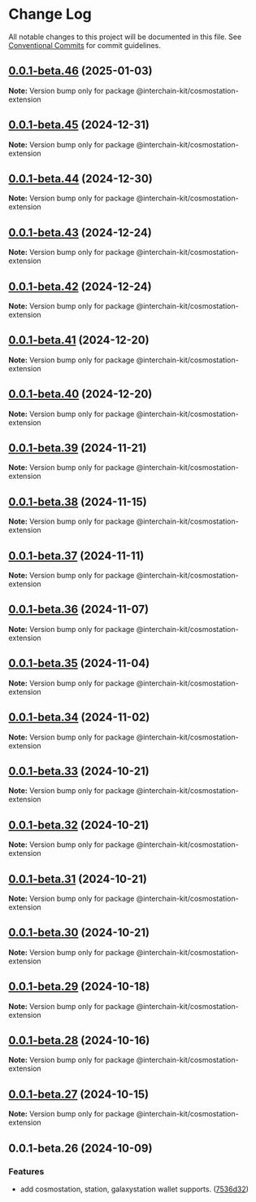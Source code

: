 # Change Log

All notable changes to this project will be documented in this file.
See [Conventional Commits](https://conventionalcommits.org) for commit guidelines.

## [0.0.1-beta.46](https://github.com/interchain-kit/cosmostation-extension/compare/@interchain-kit/cosmostation-extension@0.0.1-beta.45...@interchain-kit/cosmostation-extension@0.0.1-beta.46) (2025-01-03)

**Note:** Version bump only for package @interchain-kit/cosmostation-extension

## [0.0.1-beta.45](https://github.com/interchain-kit/cosmostation-extension/compare/@interchain-kit/cosmostation-extension@0.0.1-beta.44...@interchain-kit/cosmostation-extension@0.0.1-beta.45) (2024-12-31)

**Note:** Version bump only for package @interchain-kit/cosmostation-extension

## [0.0.1-beta.44](https://github.com/interchain-kit/cosmostation-extension/compare/@interchain-kit/cosmostation-extension@0.0.1-beta.43...@interchain-kit/cosmostation-extension@0.0.1-beta.44) (2024-12-30)

**Note:** Version bump only for package @interchain-kit/cosmostation-extension

## [0.0.1-beta.43](https://github.com/interchain-kit/cosmostation-extension/compare/@interchain-kit/cosmostation-extension@0.0.1-beta.42...@interchain-kit/cosmostation-extension@0.0.1-beta.43) (2024-12-24)

**Note:** Version bump only for package @interchain-kit/cosmostation-extension

## [0.0.1-beta.42](https://github.com/interchain-kit/cosmostation-extension/compare/@interchain-kit/cosmostation-extension@0.0.1-beta.41...@interchain-kit/cosmostation-extension@0.0.1-beta.42) (2024-12-24)

**Note:** Version bump only for package @interchain-kit/cosmostation-extension

## [0.0.1-beta.41](https://github.com/interchain-kit/cosmostation-extension/compare/@interchain-kit/cosmostation-extension@0.0.1-beta.40...@interchain-kit/cosmostation-extension@0.0.1-beta.41) (2024-12-20)

**Note:** Version bump only for package @interchain-kit/cosmostation-extension

## [0.0.1-beta.40](https://github.com/interchain-kit/cosmostation-extension/compare/@interchain-kit/cosmostation-extension@0.0.1-beta.39...@interchain-kit/cosmostation-extension@0.0.1-beta.40) (2024-12-20)

**Note:** Version bump only for package @interchain-kit/cosmostation-extension

## [0.0.1-beta.39](https://github.com/interchain-kit/cosmostation-extension/compare/@interchain-kit/cosmostation-extension@0.0.1-beta.38...@interchain-kit/cosmostation-extension@0.0.1-beta.39) (2024-11-21)

**Note:** Version bump only for package @interchain-kit/cosmostation-extension

## [0.0.1-beta.38](https://github.com/interchain-kit/cosmostation-extension/compare/@interchain-kit/cosmostation-extension@0.0.1-beta.37...@interchain-kit/cosmostation-extension@0.0.1-beta.38) (2024-11-15)

**Note:** Version bump only for package @interchain-kit/cosmostation-extension

## [0.0.1-beta.37](https://github.com/interchain-kit/cosmostation-extension/compare/@interchain-kit/cosmostation-extension@0.0.1-beta.36...@interchain-kit/cosmostation-extension@0.0.1-beta.37) (2024-11-11)

**Note:** Version bump only for package @interchain-kit/cosmostation-extension

## [0.0.1-beta.36](https://github.com/interchain-kit/cosmostation-extension/compare/@interchain-kit/cosmostation-extension@0.0.1-beta.35...@interchain-kit/cosmostation-extension@0.0.1-beta.36) (2024-11-07)

**Note:** Version bump only for package @interchain-kit/cosmostation-extension

## [0.0.1-beta.35](https://github.com/interchain-kit/cosmostation-extension/compare/@interchain-kit/cosmostation-extension@0.0.1-beta.34...@interchain-kit/cosmostation-extension@0.0.1-beta.35) (2024-11-04)

**Note:** Version bump only for package @interchain-kit/cosmostation-extension

## [0.0.1-beta.34](https://github.com/interchain-kit/cosmostation-extension/compare/@interchain-kit/cosmostation-extension@0.0.1-beta.33...@interchain-kit/cosmostation-extension@0.0.1-beta.34) (2024-11-02)

**Note:** Version bump only for package @interchain-kit/cosmostation-extension

## [0.0.1-beta.33](https://github.com/interchain-kit/cosmostation-extension/compare/@interchain-kit/cosmostation-extension@0.0.1-beta.32...@interchain-kit/cosmostation-extension@0.0.1-beta.33) (2024-10-21)

**Note:** Version bump only for package @interchain-kit/cosmostation-extension

## [0.0.1-beta.32](https://github.com/interchain-kit/cosmostation-extension/compare/@interchain-kit/cosmostation-extension@0.0.1-beta.31...@interchain-kit/cosmostation-extension@0.0.1-beta.32) (2024-10-21)

**Note:** Version bump only for package @interchain-kit/cosmostation-extension

## [0.0.1-beta.31](https://github.com/interchain-kit/cosmostation-extension/compare/@interchain-kit/cosmostation-extension@0.0.1-beta.30...@interchain-kit/cosmostation-extension@0.0.1-beta.31) (2024-10-21)

**Note:** Version bump only for package @interchain-kit/cosmostation-extension

## [0.0.1-beta.30](https://github.com/interchain-kit/cosmostation-extension/compare/@interchain-kit/cosmostation-extension@0.0.1-beta.29...@interchain-kit/cosmostation-extension@0.0.1-beta.30) (2024-10-21)

**Note:** Version bump only for package @interchain-kit/cosmostation-extension

## [0.0.1-beta.29](https://github.com/interchain-kit/cosmostation-extension/compare/@interchain-kit/cosmostation-extension@0.0.1-beta.28...@interchain-kit/cosmostation-extension@0.0.1-beta.29) (2024-10-18)

**Note:** Version bump only for package @interchain-kit/cosmostation-extension

## [0.0.1-beta.28](https://github.com/interchain-kit/cosmostation-extension/compare/@interchain-kit/cosmostation-extension@0.0.1-beta.27...@interchain-kit/cosmostation-extension@0.0.1-beta.28) (2024-10-16)

**Note:** Version bump only for package @interchain-kit/cosmostation-extension

## [0.0.1-beta.27](https://github.com/interchain-kit/cosmostation-extension/compare/@interchain-kit/cosmostation-extension@0.0.1-beta.26...@interchain-kit/cosmostation-extension@0.0.1-beta.27) (2024-10-15)

**Note:** Version bump only for package @interchain-kit/cosmostation-extension

## 0.0.1-beta.26 (2024-10-09)

### Features

- add cosmostation, station, galaxystation wallet supports. ([7536d32](https://github.com/interchain-kit/cosmostation-extension/commit/7536d3299cf319b93d92bd07fa940d6efc1c44f2))
